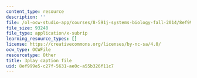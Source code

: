 ```yaml
---
content_type: resource
description: ''
file: /ol-ocw-studio-app/courses/8-591j-systems-biology-fall-2014/8ef999e5c27f5631ae0ca55b326f11c7_TuXFwKrWQg8.vtt
file_size: 93248
file_type: application/x-subrip
learning_resource_types: []
license: https://creativecommons.org/licenses/by-nc-sa/4.0/
ocw_type: OCWFile
resourcetype: Other
title: 3play caption file
uid: 8ef999e5-c27f-5631-ae0c-a55b326f11c7
---
```


